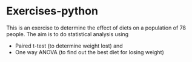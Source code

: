 # Exercises-python
This is an exercise to determine the effect of diets on a population of 78 people. The aim is to do statistical analysis using 
-   Paired t-test (to determine weight lost) 
and 
- One way ANOVA (to find out the best diet for losing weight)

